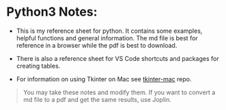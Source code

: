 # Python3 Notes:

- This is my reference sheet for python. It contains some examples, helpful functions and general information.
The md file is best for reference in a browser while the pdf is best to download.

- There is also a reference sheet for VS Code shortcuts and packages for creating tables.

- For information on using Tkinter on Mac see [tkinter-mac](https://github.com/admiralGeneralCP5/tkinter-mac) repo.


>You may take these notes and modify them. If you want to convert a md file to a pdf and get the same results, use Joplin.